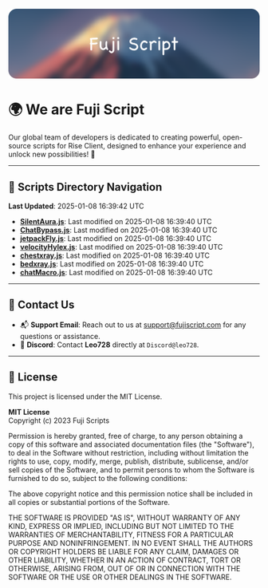 ![Banner](.github/b.webp)

# 🌍 **We are Fuji Script**

Our global team of developers is dedicated to creating powerful, open-source scripts for Rise Client, designed to enhance your experience and unlock new possibilities! 🌟

---
<!-- SCRIPTS_NAVIGATION_START -->
## 📂 **Scripts Directory Navigation**

**Last Updated**: 2025-01-08 16:39:42 UTC

- **[SilentAura.js](scripts/SilentAura.js)**: Last modified on 2025-01-08 16:39:40 UTC
- **[ChatBypass.js](scripts/ChatBypass.js)**: Last modified on 2025-01-08 16:39:40 UTC
- **[jetpackFly.js](scripts/jetpackFly.js)**: Last modified on 2025-01-08 16:39:40 UTC
- **[velocityHylex.js](scripts/velocityHylex.js)**: Last modified on 2025-01-08 16:39:40 UTC
- **[chestxray.js](scripts/chestxray.js)**: Last modified on 2025-01-08 16:39:40 UTC
- **[bedxray.js](scripts/bedxray.js)**: Last modified on 2025-01-08 16:39:40 UTC
- **[chatMacro.js](scripts/chatMacro.js)**: Last modified on 2025-01-08 16:39:40 UTC

<!-- SCRIPTS_NAVIGATION_END -->

---

## 💬 **Contact Us**  
- 📬 **Support Email**: Reach out to us at [support@fujiscript.com](mailto:support@fujiscript.com) for any questions or assistance.  
- 💬 **Discord**: Contact **Leo728** directly at `Discord@leo728`.

---

## 📜 **License**

This project is licensed under the MIT License.  

**MIT License**  
Copyright (c) 2023 Fuji Scripts  

Permission is hereby granted, free of charge, to any person obtaining a copy of this software and associated documentation files (the "Software"), to deal in the Software without restriction, including without limitation the rights to use, copy, modify, merge, publish, distribute, sublicense, and/or sell copies of the Software, and to permit persons to whom the Software is furnished to do so, subject to the following conditions:  

The above copyright notice and this permission notice shall be included in all copies or substantial portions of the Software.  

THE SOFTWARE IS PROVIDED "AS IS", WITHOUT WARRANTY OF ANY KIND, EXPRESS OR IMPLIED, INCLUDING BUT NOT LIMITED TO THE WARRANTIES OF MERCHANTABILITY, FITNESS FOR A PARTICULAR PURPOSE AND NONINFRINGEMENT. IN NO EVENT SHALL THE AUTHORS OR COPYRIGHT HOLDERS BE LIABLE FOR ANY CLAIM, DAMAGES OR OTHER LIABILITY, WHETHER IN AN ACTION OF CONTRACT, TORT OR OTHERWISE, ARISING FROM, OUT OF OR IN CONNECTION WITH THE SOFTWARE OR THE USE OR OTHER DEALINGS IN THE SOFTWARE.  
